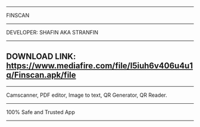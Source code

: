 **************************
FINSCAN
____________________________________
DEVELOPER: SHAFIN AKA STRANFIN
***********************
 DOWNLOAD LINK: https://www.mediafire.com/file/l5iuh6v406u4u1q/Finscan.apk/file
-----------------------------------------------------------------------------
____________________________________________________________________
Camscanner, PDF editor, Image to text, QR Generator, QR Reader.
___________________________________________________________________
100% Safe and Trusted App
___________________________________________________________________
